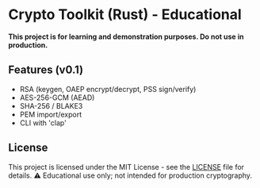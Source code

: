 # Crypto Toolkit (Rust) - Educational
**This project is for learning and demonstration purposes. Do not use in production.**

## Features (v0.1)
- RSA (keygen, OAEP encrypt/decrypt, PSS sign/verify)
- AES-256-GCM (AEAD)
- SHA-256 / BLAKE3
- PEM import/export
- CLI with 'clap'


## License
This project is licensed under the MIT License - see the [LICENSE](./LICENSE) file for details.
⚠ Educational use only; not intended for production cryptography.
